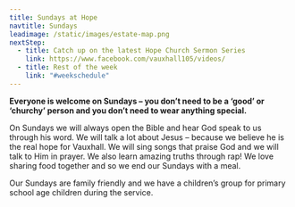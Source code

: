 ```yaml
---
title: Sundays at Hope
navtitle: Sundays
leadimage: /static/images/estate-map.png
nextStep:
  - title: Catch up on the latest Hope Church Sermon Series
    link: https://www.facebook.com/vauxhall105/videos/
  - title: Rest of the week
    link: "#weekschedule"
---
```

**Everyone is welcome on Sundays – you don’t need to be a ‘good’ or ‘churchy’ person and you don’t need to wear anything special.**

On Sundays we will always open the Bible and hear God speak to us through his word. We will talk a lot about Jesus – because we believe he is the real hope for Vauxhall. We will sing songs that praise God and we will talk to Him in prayer. We also learn amazing truths through rap! We love sharing food together and so we end our Sundays with a meal.

Our Sundays are family friendly and we have a children’s group for primary school age children during the service.